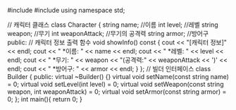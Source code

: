#include <iostream>
#include <string>
using namespace std;

// 캐릭터 클래스
class Character {
    string name; //이름
    int level; //레벨
    string weapon; //무기
    int weaponAttack; //무기의 공격력
    string armor; //방어구
public:
    // 캐릭터 정보 출력 함수
    void showInfo() const {
        cout << "[캐릭터 정보]" << endl;
        cout << " *이름: " << name << endl;
        cout << " *레벨: " << level << endl;
        cout << " *무기: " << weapon << "(공격력:" << weaponAttack << ')' << endl;
        cout << " *방어구: " << armor << endl;
    }
};
// 빌더 인터페이스
class Builder {
public:
    virtual ~Builder() {}
    virtual void setName(const string name) = 0;
    virtual void setLevel(int level) = 0;
    virtual void setWeapon(const string weapon, int weaponAttack) = 0;
    virtual void setArmor(const string armor) = 0;
};
int main(){
    return 0;
}
